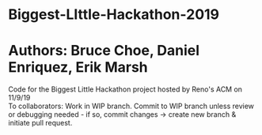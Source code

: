 # Biggest-LIttle-Hackathon-2019
# Authors: Bruce Choe, Daniel Enriquez, Erik Marsh

Code for the Biggest Little Hackathon project hosted by Reno's ACM on 11/9/19  
To collaborators: Work in WIP branch. Commit to WIP branch unless review or debugging needed - if so, commit changes -> create new branch & initiate pull request.  
